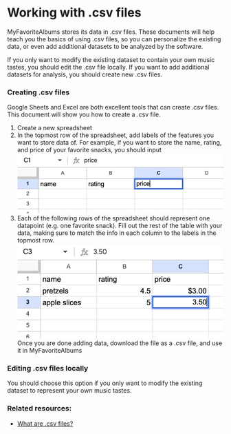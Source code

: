 # Working with .csv files

MyFavoriteAlbums stores its data in .csv files. These documents will help teach you 
the basics of using .csv files, so you can personalize the existing data, 
or even add additional datasets to be analyzed by the software. 

If you only want to modify the existing dataset to contain your own music tastes, you should edit the .csv file locally. 
If you want to add additional datasets for analysis, you should create new .csv files.

### Creating .csv files
Google Sheets and Excel are both excellent tools that can create .csv files. This document will show you how to create a .csv file.
  1. Create a new spreadsheet
  2. In the topmost row of the spreadsheet, add labels of the features you want to store data of. For example, if you want to store the name, rating, and price of your favorite snacks, you should input
     ![.csv file example](./img/csv-file-example.png)
  3. Each of the following rows of the spreadsheet should represent one datapoint (e.g. one favorite snack). Fill out the rest of the table with your data, making sure to match the info in each column to the labels in the topmost row.
    ![.csv file example 2](./img/csv-file-example2.png)
Once you are done adding data, download the file as a .csv file, and use it in MyFavoriteAlbums


### Editing .csv files locally

You should choose this option if you only want to modify the existing dataset to represent your own music tastes.

### Related resources:
  * [What are .csv files?](csvwhatis.md)
